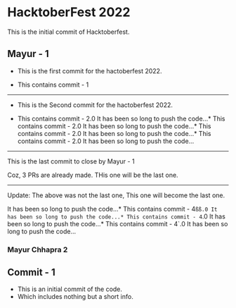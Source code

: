 # HacktoberFest 2022

This is the initial commit of Hacktoberfest.

## Mayur - 1

* This is the first commit for the hactoberfest 2022.

* This contains commit - 1


______
* This is the Second commit for the hactoberfest 2022.

* This contains commit - 2.0
It has been so long to push the code...* This contains commit - 2.0
It has been so long to push the code...* This contains commit - 2.0
It has been so long to push the code...* This contains commit - 2.0
It has been so long to push the code...

-----
This is the last commit to close by Mayur - 1

Coz, 3 PRs are already made. THis one will be the last one.

----
Update: The above was not the last one, This one will become the last one.

It has been so long to push the code...* This contains commit - 4`ßß.0
It has been so long to push the code...* This contains commit - 4`.0
It has been so long to push the code...* This contains commit - 4`.0
It has been so long to push the code...

### Mayur Chhapra 2

## Commit - 1
  - This is an initial commit of the code.
  - Which includes nothing but a short info.
